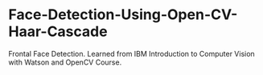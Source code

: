 # Face-Detection-Using-Open-CV-Haar-Cascade
Frontal Face Detection. Learned from IBM Introduction to Computer Vision with Watson and OpenCV Course.

